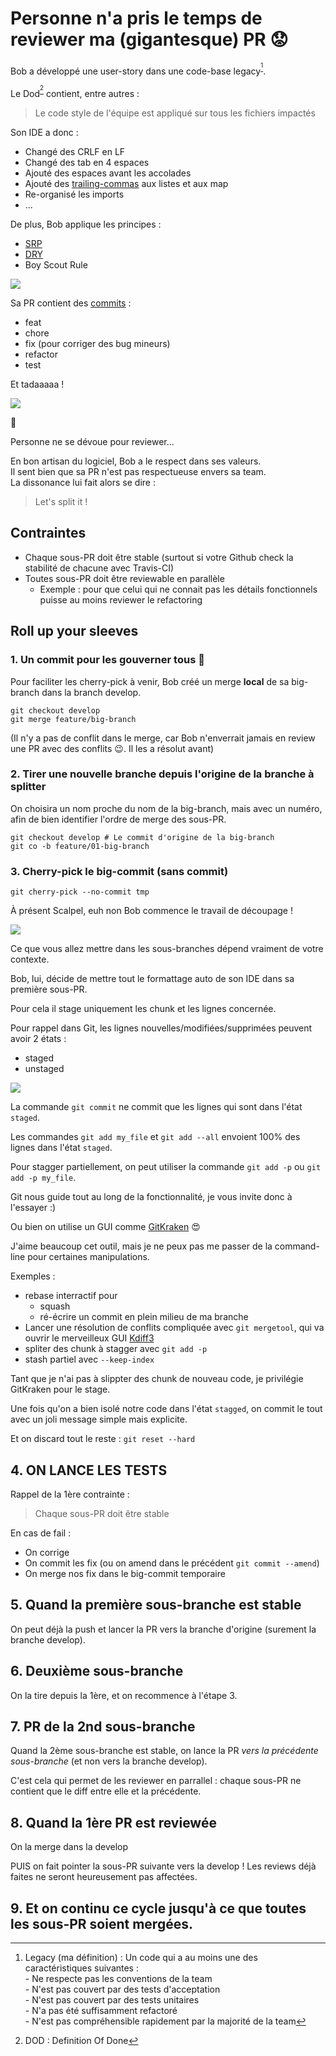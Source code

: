 # Personne n'a pris le temps de reviewer ma (gigantesque) PR :worried:

Bob a développé une user-story dans une code-base legacy<sup>[^1]</sup>.

Le Dod<sup>[^2]</sup> contient, entre autres :

>Le code style de l'équipe est appliqué sur tous les fichiers impactés

Son IDE a donc :
* Changé des CRLF en LF
* Changé des tab en 4 espaces
* Ajouté des espaces avant les accolades
* Ajouté des [trailing-commas](https://developer.mozilla.org/fr/docs/Web/JavaScript/Reference/Virgules_finales) aux listes et aux map
* Re-organisé les imports
* ...

De plus, Bob applique les principes :
* [SRP](https://fr.wikipedia.org/wiki/Principe_de_responsabilit%C3%A9_unique)
* [DRY](https://fr.wikipedia.org/wiki/Ne_vous_r%C3%A9p%C3%A9tez_pas)
* Boy Scout Rule

![](pirate_code.gif)

Sa PR contient des [commits](https://www.conventionalcommits.org/fr/v1.0.0/#sp%c3%a9cification) :
* feat
* chore
* fix (pour corriger des bug mineurs)
* refactor
* test

Et tadaaaaa !

![](big_pr.png)

:see_no_evil:

Personne ne se dévoue pour reviewer...

En bon artisan du logiciel, Bob a le respect dans ses valeurs.  
Il sent bien que sa PR n'est pas respectueuse envers sa team.  
La dissonance lui fait alors se dire :
>Let's split it !

## Contraintes
* Chaque sous-PR doit être stable (surtout si votre Github check la stabilité de chacune avec Travis-CI)
* Toutes sous-PR doit être reviewable en parallèle
  * Exemple : pour que celui qui ne connait pas les détails fonctionnels puisse au moins reviewer le refactoring

## Roll up your sleeves

### 1. Un commit pour les gouverner tous :dvd:
Pour faciliter les cherry-pick à venir, Bob créé un merge **local** de sa big-branch dans la branch develop.
```shell
git checkout develop
git merge feature/big-branch
```
(Il n'y a pas de conflit dans le merge, car Bob n'enverrait jamais en review une PR avec des conflits :wink:. Il les a résolut avant)

### 2. Tirer une nouvelle branche depuis l'origine de la branche à splitter

 On choisira un nom proche du nom de la big-branch, mais avec un numéro, afin de bien identifier l'ordre de merge des sous-PR.
```shell
git checkout develop # Le commit d'origine de la big-branch
git co -b feature/01-big-branch
```

### 3. Cherry-pick le big-commit (sans commit)
```
git cherry-pick --no-commit tmp
```
À présent Scalpel, euh non Bob commence le travail de découpage !

![](cut-cut.gif)

 Ce que vous allez mettre dans les sous-branches dépend vraiment de votre contexte.

 Bob, lui, décide de mettre tout le formattage auto de son IDE dans sa première sous-PR.

 Pour cela il stage uniquement les chunk et les lignes concernée.

 Pour rappel dans Git, les lignes nouvelles/modifiées/supprimées peuvent avoir 2 états :
 * staged
 * unstaged

![](staged_unstaged.png)

 La commande `git commit` ne commit que les lignes qui sont dans l'état `staged`.

 Les commandes `git add my_file` et `git add --all` envoient 100% des lignes dans l'état `staged`.
 
 Pour stagger partiellement, on peut utiliser la commande `git add -p` ou `git add -p my_file`.

 Git nous guide tout au long de la fonctionnalité, je vous invite donc à l'essayer :)

 Ou bien on utilise un GUI comme [GitKraken](https://www.gitkraken.com/invite/whLo3ms9) :heart_eyes:

 J'aime beaucoup cet outil, mais je ne peux pas me passer de la command-line pour certaines manipulations.

Exemples :

* rebase interractif pour
  * squash
  * ré-écrire un commit en plein milieu de ma branche
* Lancer une résolution de conflits compliquée avec `git mergetool`, qui va ouvrir le merveilleux GUI [Kdiff3](http://kdiff3.sourceforge.net/)
* spliter des chunk à stagger avec `git add -p`
* stash partiel avec `--keep-index`

Tant que je n'ai pas à slippter des chunk de nouveau code, je privilégie GitKraken pour le stage.

Une fois qu'on a bien isolé notre code dans l'état `stagged`, on commit le tout avec un joli message simple mais explicite.

Et on discard tout le reste : `git reset --hard`
 
## 4. ON LANCE LES TESTS

 Rappel de la 1ère contrainte :
>Chaque sous-PR doit être stable

 En cas de fail :
 * On corrige
 * On commit les fix (ou on amend dans le précédent `git commit --amend`)
 * On merge nos fix dans le big-commit temporaire

## 5. Quand la première sous-branche est stable

 On peut déjà la push et lancer la PR vers la branche d'origine (surement la branche develop).

## 6. Deuxième sous-branche

 On la tire depuis la 1ère, et on recommence à l'étape 3.

## 7. PR de la 2nd sous-branche

 Quand la 2ème sous-branche est stable, on lance la PR *vers la précédente sous-branche* (et non vers la branche develop).

 C'est cela qui permet de les reviewer en parrallel : chaque sous-PR ne contient que le diff entre elle et la précédente.

## 8. Quand la 1ère PR est reviewée

 On la merge dans la develop

 PUIS on fait pointer la sous-PR suivante vers la develop !
Les reviews déjà faites ne seront heureusement pas affectées.

## 9. Et on continu ce cycle jusqu'à ce que toutes les sous-PR soient mergées.


[^1]: Legacy (ma définition) : Un code qui a au moins une des caractéristiques suivantes : <br/>- Ne respecte pas les conventions de la team<br/>- N'est pas couvert par des tests d'acceptation<br/>- N'est pas couvert par des tests unitaires<br/>- N'a pas été suffisamment refactoré<br/>- N'est pas compréhensible rapidement par la majorité de la team

[^2]: DOD : Definition Of Done
